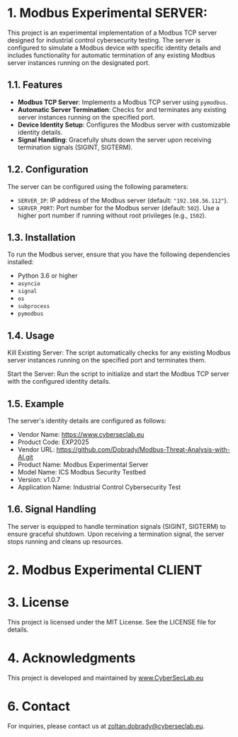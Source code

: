 # 1. Modbus Experimental SERVER:

This project is an experimental implementation of a Modbus TCP server designed for industrial control cybersecurity testing. The server is configured to simulate a Modbus device with specific identity details and includes functionality for automatic termination of any existing Modbus server instances running on the designated port.

## 1.1. Features

- **Modbus TCP Server**: Implements a Modbus TCP server using `pymodbus`.
- **Automatic Server Termination**: Checks for and terminates any existing server instances running on the specified port.
- **Device Identity Setup**: Configures the Modbus server with customizable identity details.
- **Signal Handling**: Gracefully shuts down the server upon receiving termination signals (SIGINT, SIGTERM).

## 1.2. Configuration

The server can be configured using the following parameters:
- `SERVER_IP`: IP address of the Modbus server (default: `"192.168.56.112"`).
- `SERVER_PORT`: Port number for the Modbus server (default: `502`). Use a higher port number if running without root privileges (e.g., `1502`).

## 1.3. Installation

To run the Modbus server, ensure that you have the following dependencies installed:
- Python 3.6 or higher
- `asyncio`
- `signal`
- `os`
- `subprocess`
- `pymodbus`

## 1.4. Usage
Kill Existing Server: The script automatically checks for any existing Modbus server instances running on the specified port and terminates them.

Start the Server: Run the script to initialize and start the Modbus TCP server with the configured identity details.

## 1.5. Example

The server's identity details are configured as follows:
- Vendor Name: https://www.cyberseclab.eu
- Product Code: EXP2025
- Vendor URL: https://github.com/Dobrady/Modbus-Threat-Analysis-with-AI.git
- Product Name: Modbus Experimental Server
- Model Name: ICS Modbus Security Testbed
- Version: v1.0.7
- Application Name: Industrial Control Cybersecurity Test

## 1.6. Signal Handling
The server is equipped to handle termination signals (SIGINT, SIGTERM) to ensure graceful shutdown. Upon receiving a termination signal, the server stops running and cleans up resources.

# 2. Modbus Experimental CLIENT

# 3. License
This project is licensed under the MIT License. See the LICENSE file for details.

# 4. Acknowledgments
This project is developed and maintained by www.CyberSecLab.eu

# 6. Contact
For inquiries, please contact us at zoltan.dobrady@cyberseclab.eu.
